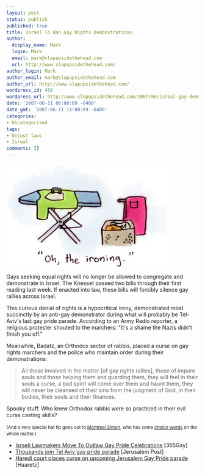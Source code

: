 ```yaml
---
layout: post
status: publish
published: true
title: Israel To Ban Gay Rights Demonstrations
author:
  display_name: Mark
  login: Mark
  email: mark@slapupsidethehead.com
  url: http://www.slapupsidethehead.com/
author_login: Mark
author_email: mark@slapupsidethehead.com
author_url: http://www.slapupsidethehead.com/
wordpress_id: 450
wordpress_url: http://www.slapupsidethehead.com/2007/06/isreal-gay-demonstrations/
date: '2007-06-11 06:00:09 -0400'
date_gmt: '2007-06-11 11:00:09 -0400'
categories:
- Uncategorized
tags:
- Unjust laws
- Isreal
comments: []
---
```

![Oh, the ironing!](/wp-content/media/2007/06/oh-the-ironing.jpg)

Gays seeking equal rights will no longer be allowed to congregate and demonstrate in Israel. The Knesset passed two bills through their first reading last week. If enacted into law, these bills will forcibly silence gay rallies across Israel.

This curious denial of rights is a hypocritical irony, demonstrated most succinctly by an anti-gay demonstrator during what will probably be Tel-Aviv's last gay pride parade. According to an Army Radio reporter, a religious protester shouted to the marchers: "It's a shame the Nazis didn't finish you off."

Meanwhile, Badatz, an Orthodox sector of rabbis, placed a curse on gay rights marchers and the police who maintain order during their demonstrations:

> All those involved in the matter [of gay rights rallies], those of impure souls and those helping them and guarding them, they will feel in their souls a curse, a bad spirit will come over them and haunt them, they will never be cleansed of their sins from the judgment of God, in their bodies, their souls and their finances.

Spooky stuff. Who knew Orthodox rabbis were so practiced in their evil curse casting skills?

<small>(And a very special hat tip goes out to <a href="http://montrealsimon.blogspot.com/" title="As seen in my blogroll for ages">Montreal Simon</a>, who has some <a href="http://montrealsimon.blogspot.com/2007/06/israel-jewish-nazis-and-last-gay-parade.html" title="And those choices are always more brave than mine">choice words</a> on the whole matter.)</small>

- [Israeli Lawmakers Move To Outlaw Gay Pride Celebrations](http://365gay.com/Newscon07/06/060607israel.htm) [365Gay]
- [Thousands join Tel Aviv gay pride parade](http://www.jpost.com/servlet/Satellite?c=JPArticle&cid=1181228573535&pagename=JPost%2FJPArticle%2FShowFull) [Jerusalem Post]
- [Haredi court places curse on upcoming Jerusalem Gay Pride parade](http://www.haaretz.com/hasen/spages/869201.html) [Haaretz]
